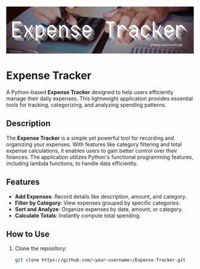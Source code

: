 ![Expense Tracker Banner](https://github.com/martforge/Expense-Tracker/blob/main/images/expense-tracker-banner.jpg)

# Expense Tracker

A Python-based **Expense Tracker** designed to help users efficiently manage their daily expenses. This lightweight application provides essential tools for tracking, categorizing, and analyzing spending patterns.

## Description

The **Expense Tracker** is a simple yet powerful tool for recording and organizing your expenses. With features like category filtering and total expense calculations, it enables users to gain better control over their finances. The application utilizes Python's functional programming features, including lambda functions, to handle data efficiently.

## Features
- **Add Expenses**: Record details like description, amount, and category.
- **Filter by Category**: View expenses grouped by specific categories.
- **Sort and Analyze**: Organize expenses by date, amount, or category.
- **Calculate Totals**: Instantly compute total spending.

## How to Use
1. Clone the repository:
   ```bash
   git clone https://github.com/<your-username>/Expense-Tracker.git
